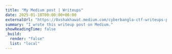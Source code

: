 ```yaml
---
title: "My Medium post | Writeups"
date: 2025-01-18T00:00:00+06:00
externalUrl: "https://0xshakhawat.medium.com/cyberbangla-ctf-writeups-primary-ctf-3fc9619f7c0a"
summary: "I wrote this writeup post on Medium."
showReadingTime: false
_build:
  render: "false"
  list: "local"
---
```

